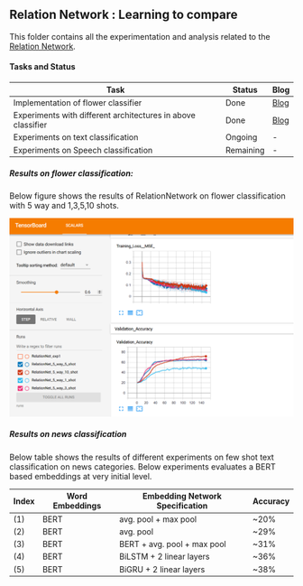 ## Relation Network : Learning to compare

This folder contains all the experimentation and analysis related to the [Relation Network](https://arxiv.org/abs/1711.06025).

#### Tasks and Status
|Task|Status|Blog|
|--|--|--|
|Implementation of flower classifier|Done|[Blog](https://maitreyapatel.github.io/few_shot_part_2.html)|
|Experiments with different architectures in above classifier|Done| [Blog](https://maitreyapatel.github.io/few_shot_part_2.html) |
|Experiments on text classification|Ongoing| - |
|Experiments on Speech classification|Remaining| - |

##### Results on flower classification:
Below figure shows the results of RelationNetwork on flower classification with 5 way and 1,3,5,10 shots.

![Tensorboard Accuracy Visualization](./images/TensorBoard_flower_classification_baseline.png)

##### Results on news classification
Below table shows the results of different experiments on few shot text classification on news categories. Below experiments evaluates a BERT based embeddings at very initial level.

| Index | Word Embeddings | Embedding Network Specification | Accuracy |
|--|--|--|--|
|(1)|BERT| avg. pool + max pool | ~20% |
|(2)|BERT| avg. pool | ~29% |
|(3)|BERT| BERT + avg. pool + max pool | ~31% |
|(4)|BERT| BiLSTM + 2 linear layers | ~36% |
|(5)|BERT| BiGRU + 2 linear layers | ~38% |